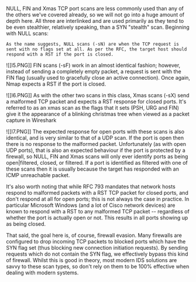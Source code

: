 NULL, FIN and Xmas TCP port scans are less commonly used than any of the others we've covered already, so we will not go into a huge amount of depth here. All three are interlinked and are used primarily as they tend to be even stealthier, relatively speaking, than a SYN "stealth" scan. Beginning with NULL scans:

    As the name suggests, NULL scans (-sN) are when the TCP request is sent with no flags set at all. As per the RFC, the target host should respond with a RST if the port is closed.
	
![[I5.PNG]]
FIN scans (-sF) work in an almost identical fashion; however, instead of sending a completely empty packet, a request is sent with the FIN flag (usually used to gracefully close an active connection). Once again, Nmap expects a RST if the port is closed.

![[I6.PNG]]
As with the other two scans in this class, Xmas scans (-sX) send a malformed TCP packet and expects a RST response for closed ports. It's referred to as an xmas scan as the flags that it sets (PSH, URG and FIN) give it the appearance of a blinking christmas tree when viewed as a packet capture in Wireshark

![[I7.PNG]]
The expected response for open ports with these scans is also identical, and is very similar to that of a UDP scan. If the port is open then there is no response to the malformed packet. Unfortunately (as with open UDP ports), that is also an expected behaviour if the port is protected by a firewall, so NULL, FIN and Xmas scans will only ever identify ports as being open|filtered, closed, or filtered. If a port is identified as filtered with one of these scans then it is usually because the target has responded with an ICMP unreachable packet.

It's also worth noting that while RFC 793 mandates that network hosts respond to malformed packets with a RST TCP packet for closed ports, and don't respond at all for open ports; this is not always the case in practice. In particular Microsoft Windows (and a lot of Cisco network devices) are known to respond with a RST to any malformed TCP packet -- regardless of whether the port is actually open or not. This results in all ports showing up as being closed.

That said, the goal here is, of course, firewall evasion. Many firewalls are configured to drop incoming TCP packets to blocked ports which have the SYN flag set (thus blocking new connection initiation requests). By sending requests which do not contain the SYN flag, we effectively bypass this kind of firewall. Whilst this is good in theory, most modern IDS solutions are savvy to these scan types, so don't rely on them to be 100% effective when dealing with modern systems.